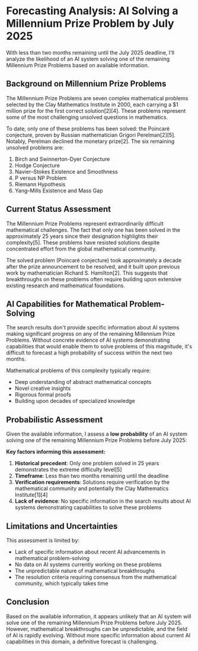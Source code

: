 # Forecasting Analysis: AI Solving a Millennium Prize Problem by July 2025

With less than two months remaining until the July 2025 deadline, I'll analyze the likelihood of an AI system solving one of the remaining Millennium Prize Problems based on available information.

## Background on Millennium Prize Problems

The Millennium Prize Problems are seven complex mathematical problems selected by the Clay Mathematics Institute in 2000, each carrying a $1 million prize for the first correct solution[2][4]. These problems represent some of the most challenging unsolved questions in mathematics.

To date, only one of these problems has been solved: the Poincaré conjecture, proven by Russian mathematician Grigori Perelman[2][5]. Notably, Perelman declined the monetary prize[2]. The six remaining unsolved problems are:

1. Birch and Swinnerton-Dyer Conjecture
2. Hodge Conjecture
3. Navier–Stokes Existence and Smoothness
4. P versus NP Problem
5. Riemann Hypothesis
6. Yang–Mills Existence and Mass Gap

## Current Status Assessment

The Millennium Prize Problems represent extraordinarily difficult mathematical challenges. The fact that only one has been solved in the approximately 25 years since their designation highlights their complexity[5]. These problems have resisted solutions despite concentrated effort from the global mathematical community.

The solved problem (Poincaré conjecture) took approximately a decade after the prize announcement to be resolved, and it built upon previous work by mathematician Richard S. Hamilton[2]. This suggests that breakthroughs on these problems often require building upon extensive existing research and mathematical foundations.

## AI Capabilities for Mathematical Problem-Solving

The search results don't provide specific information about AI systems making significant progress on any of the remaining Millennium Prize Problems. Without concrete evidence of AI systems demonstrating capabilities that would enable them to solve problems of this magnitude, it's difficult to forecast a high probability of success within the next two months.

Mathematical problems of this complexity typically require:
- Deep understanding of abstract mathematical concepts
- Novel creative insights
- Rigorous formal proofs
- Building upon decades of specialized knowledge

## Probabilistic Assessment

Given the available information, I assess a **low probability** of an AI system solving one of the remaining Millennium Prize Problems before July 2025:

**Key factors informing this assessment:**

1. **Historical precedent**: Only one problem solved in 25 years demonstrates the extreme difficulty level[5]
2. **Timeframe**: Less than two months remaining until the deadline
3. **Verification requirements**: Solutions require verification by the mathematical community and potentially the Clay Mathematics Institute[1][4]
4. **Lack of evidence**: No specific information in the search results about AI systems demonstrating capabilities to solve these problems

## Limitations and Uncertainties

This assessment is limited by:
- Lack of specific information about recent AI advancements in mathematical problem-solving
- No data on AI systems currently working on these problems
- The unpredictable nature of mathematical breakthroughs
- The resolution criteria requiring consensus from the mathematical community, which typically takes time

## Conclusion

Based on the available information, it appears unlikely that an AI system will solve one of the remaining Millennium Prize Problems before July 2025. However, mathematical breakthroughs can be unpredictable, and the field of AI is rapidly evolving. Without more specific information about current AI capabilities in this domain, a definitive forecast is challenging.